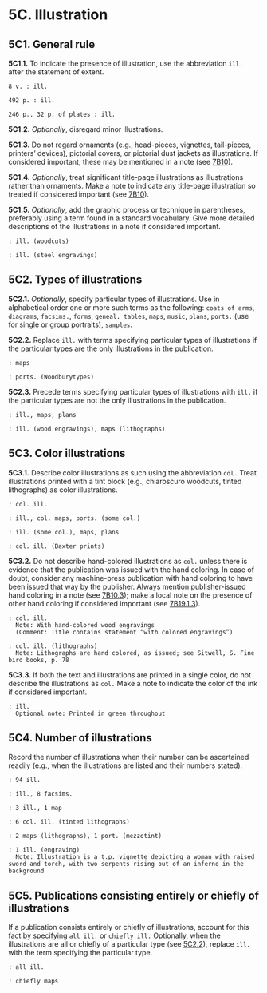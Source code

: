 # 5C. Illustration 

<h2 id="5c1">5C1. General rule</h2>

__5C1.1.__ To indicate the presence of illustration, use the abbreviation `ill.` after the statement of extent. 
```
8 v. : ill.

492 p. : ill.

246 p., 32 p. of plates : ill.
```
__5C1.2.__ *Optionally*, disregard minor illustrations. 

__5C1.3.__ Do not regard ornaments (e.g., head-pieces, vignettes, tail-pieces, printers’ devices), pictorial covers, or pictorial dust jackets as illustrations. If considered important, these may be mentioned in a note (see [7B10](https://www.youtube.com/watch?v=oHg5SJYRHA0)). 

__5C1.4.__ *Optionally*, treat significant title-page illustrations as illustrations rather than ornaments. Make a note to indicate any title-page illustration so treated if considered important (see [7B10](https://www.youtube.com/watch?v=oHg5SJYRHA0)).

__5C1.5.__ *Optionally*, add the graphic process or technique in parentheses, preferably using a term found in a standard vocabulary. Give more detailed descriptions of the illustrations in a note if considered important.
```
: ill. (woodcuts)

: ill. (steel engravings)
```

<h2 id="5c2">5C2. Types of illustrations</h2>

__5C2.1.__ *Optionally*, specify particular types of illustrations. Use in alphabetical order one or more such terms as the following: `coats of arms`, `diagrams`, `facsims.`, `forms`, `geneal. tables`, `maps`, `music`, `plans`, `ports.` (use for single or group portraits), `samples`. 

__5C2.2.__ Replace `ill.` with terms specifying particular types of illustrations if the particular types are the only illustrations in the publication.
```
: maps

: ports. (Woodburytypes)
```
__5C2.3.__ Precede terms specifying particular types of illustrations with `ill.` if the particular types are not the only illustrations in the publication.
```
: ill., maps, plans

: ill. (wood engravings), maps (lithographs)
```

<h2 id="5c3">5C3. Color illustrations</h2>

__5C3.1.__ Describe color illustrations as such using the abbreviation `col.` Treat illustrations printed with a tint block (e.g., chiaroscuro woodcuts, tinted lithographs) as color illustrations.
```
: col. ill.

: ill., col. maps, ports. (some col.)

: ill. (some col.), maps, plans

: col. ill. (Baxter prints)
```
__5C3.2.__ Do not describe hand-colored illustrations as `col.` unless there is evidence that the publication was issued with the hand coloring. In case of doubt, consider any machine-press publication with hand coloring to have been issued that way by the publisher. Always mention publisher-issued hand coloring in a note (see [7B10.3](https://www.youtube.com/watch?v=oHg5SJYRHA0)); make a local note on the presence of other hand coloring if considered important (see [7B19.1.3](https://www.youtube.com/watch?v=oHg5SJYRHA0)).
```
: col. ill.
  Note: With hand-colored wood engravings 
  (Comment: Title contains statement “with colored engravings”)

: col. ill. (lithographs)
  Note: Lithographs are hand colored, as issued; see Sitwell, S. Fine bird books, p. 78
```
__5C3.3.__ If both the text and illustrations are printed in a single color, do not describe the illustrations as `col.` Make a note to indicate the color of the ink if considered important. 
```
: ill.
  Optional note: Printed in green throughout
```

<h2 id="5c4">5C4. Number of illustrations</h2>

Record the number of illustrations when their number can be ascertained readily (e.g., when the illustrations are listed and their numbers stated).
```
: 94 ill.

: ill., 8 facsims.

: 3 ill., 1 map

: 6 col. ill. (tinted lithographs)

: 2 maps (lithographs), 1 port. (mezzotint)

: 1 ill. (engraving)
  Note: Illustration is a t.p. vignette depicting a woman with raised sword and torch, with two serpents rising out of an inferno in the background 
```

<h2 id="5c5">5C5. Publications consisting entirely or chiefly of illustrations</h2>

If a publication consists entirely or chiefly of illustrations, account for this fact by specifying `all ill.` or `chiefly ill.` Optionally, when the illustrations are all or chiefly of a particular type (see [5C2.2](https://www.youtube.com/watch?v=oHg5SJYRHA0)), replace `ill.` with the term specifying the particular type. 
```
: all ill.

: chiefly maps
```
